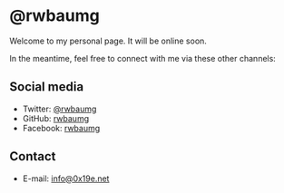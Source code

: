 # @rwbaumg

Welcome to my personal page. It will be online soon.

In the meantime, feel free to connect with me via these other channels:

## Social media
-  Twitter: [@rwbaumg](https://twitter.com/rwbaumg)
-  GitHub: [rwbaumg](https://github.com/rwbaumg)
-  Facebook: [rwbaumg](https://www.facebook.com/rwbaumg)

## Contact
-  E-mail: [info@0x19e.net](mailto:info@0x19e.net)

